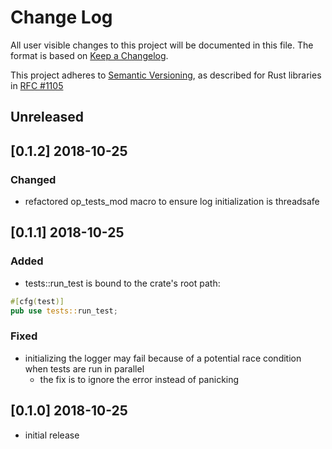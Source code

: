 # Change Log

All user visible changes to this project will be documented in this file. The format is based on [Keep a Changelog](http://keepachangelog.com/).

This project adheres to [Semantic Versioning](http://semver.org/), as described for Rust libraries in [RFC #1105](https://github.com/rust-lang/rfcs/blob/master/text/1105-api-evolution.md)

## Unreleased

## \[0.1.2\] 2018-10-25

### Changed
- refactored op_tests_mod macro to ensure log initialization is threadsafe

## \[0.1.1\] 2018-10-25

### Added
- tests::run_test is bound to the crate's root path:
```rust
#[cfg(test)]
pub use tests::run_test;
```

### Fixed
- initializing the logger may fail because of a potential race condition when tests are run in parallel
  - the fix is to ignore the error instead of panicking  

## \[0.1.0\] 2018-10-25
- initial release